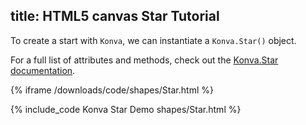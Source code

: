 title: HTML5 canvas Star Tutorial
---

To create a start with `Konva`, we can instantiate a `Konva.Star()` object.

For a full list of attributes and methods, check out the [Konva.Star documentation](/api/Konva.Star.html).

{% iframe /downloads/code/shapes/Star.html %}

{% include_code Konva Star Demo shapes/Star.html %}
